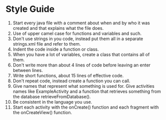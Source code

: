 # Style Guide

1. Start every java file with a comment about when and by who it was created and that explains what the file does.
2. Use of upper camel case for functions and variables and such.
3. Don't use strings in you code, instead put them all in a separate strings.xml file and refer to them.
4. Indent the code inside a function or class.
5. When you have a lot of variables, create a class that contains all of them.
6. Don't write more than about 4 lines of code before leaving an enter between lines.
7. Write short functions, about 15 lines of effective code.
8. Don't repeat code, instead create a function you can call.
9. Give names that represent what something is used for. Give activities names like ExampleActivity and a function that retrieves something from the database retrieveFromDatabase().
10. Be consistent in the language you use.
11. Start each activity with the onCreate() function and each fragment with the onCreateView() function.
